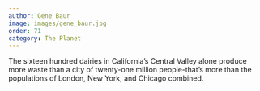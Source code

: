 ```yaml
---
author: Gene Baur
image: images/gene_baur.jpg
order: 71
category: The Planet
---
```


The sixteen hundred dairies in California’s Central Valley alone produce more waste than a city of twenty-one million people-that’s more than the populations of London, New York, and Chicago combined.
